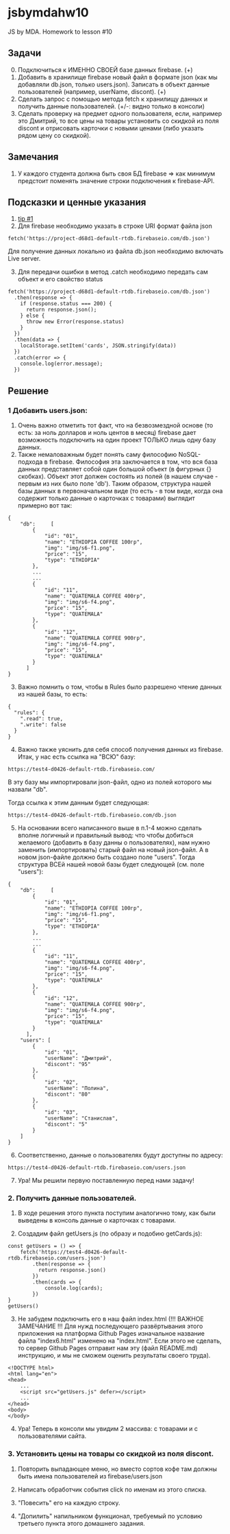 # jsbymdahw10
JS by MDA. Homework to lesson #10

## Задачи
0. Подключиться к ИМЕННО СВОЕЙ базе данных firebase. (+)
1. Добавить в хранилище firebase новый файл в формате json (как мы добавляли db.json, только users.json). Записать в объект данные пользователей (например, userName, discont). (+)
2. Сделать запрос с помощью метода fetch к хранилищу данных и получить данные пользователей. (+/-: видно только в консоли)
3. Сделать проверку на предмет одного пользователя, если, например это Дмитрий, то все цены на товары установить со скидкой из поля discont и отрисовать карточки с новыми ценами (либо указать рядом цену со скидкой).

## Замечания
1. У каждого студента должна быть своя БД firebase => как минимум предстоит поменять значение строки подключения к firebase-API.


## Подсказки и ценные указания
1. [tip #1](https://youtu.be/tKJZc8moRUQ)
2. Для firebase необходимо указать в строке URI формат файла json
```
fetch('https://project-d68d1-default-rtdb.firebaseio.com/db.json')
```
Для получение данных локально из файла db.json необходимо включать Live server.

3. Для передачи ошибки в метод .catch необходимо передать сам объект и его свойство status
```
fetch('https://project-d68d1-default-rtdb.firebaseio.com/db.json')
  .then(response => {
    if (response.status === 200) {
      return response.json();
    } else {
      throw new Error(response.status)
    }
  })
  .then(data => {
    localStorage.setItem('cards', JSON.stringify(data))
  })
  .catch(error => {
    console.log(error.message);
  })
```

## Решение
### 1 Добавить users.json:
1. Очень важно отметить тот факт, что на безвозмездной основе (то есть: за ноль долларов и ноль центов в месяц) firebase дает возможность подключить на один проект ТОЛЬКО лишь одну базу данных.
2. Также немаловажным будет понять саму философию NoSQL-подхода в firebase. Философия эта заключается в том, что вся база данных представляет собой один большой объект (в фигурных {} скобках). Объект этот должен состоять из полей (в нашем случае - первым из них было поле 'db'). Таким образом, структура нашей базы данных в первоначальном виде (то есть - в том виде, когда она содержит только данные о карточках с товарами) выглядит примерно вот так:
```
{
    "db":     [
        {
            "id": "01",
            "name": "ETHIOPIA COFFEE 100гр",
            "img": "img/s6-f1.png",
            "price": "15",
            "type": "ETHIOPIA"
        },
        ...
        ...
        {
            "id": "11",
            "name": "QUATEMALA COFFEE 400гр",
            "img": "img/s6-f4.png",
            "price": "15",
            "type": "QUATEMALA"
        },
        {
            "id": "12",
            "name": "QUATEMALA COFFEE 900гр",
            "img": "img/s6-f4.png",
            "price": "15",
            "type": "QUATEMALA"
        }
      ]
}
```
3. Важно помнить о том, чтобы в Rules было разрешено чтение данных из нашей базы, то есть:
```
{
  "rules": {
    ".read": true,
    ".write": false
  }
}
```
4. Важно также уяснить для себя способ получения данных из firebase. Итак, у нас есть ссылка на "ВСЮ" базу:
```
https://test4-d0426-default-rtdb.firebaseio.com/
```

В эту базу мы импортировали json-файл, одно из полей которого мы назвали "db".

Тогда ссылка к этим данным будет следующая:
```
https://test4-d0426-default-rtdb.firebaseio.com/db.json
```

5. На основании всего написанного выше в п.1-4 можно сделать вполне логичный и правильный вывод: что чтобы добиться желаемого (добавить в базу данны о пользователях), нам нужно заменить (импортировать) старый файл на новый json-файл. А в новом json-файле должно быть создано поле "users". Тогда структура ВСЕй нашей новой базы будет следующей (см. поле "users"):
```
{
    "db":     [
        {
            "id": "01",
            "name": "ETHIOPIA COFFEE 100гр",
            "img": "img/s6-f1.png",
            "price": "15",
            "type": "ETHIOPIA"
        },
        ...
        ...
        {
            "id": "11",
            "name": "QUATEMALA COFFEE 400гр",
            "img": "img/s6-f4.png",
            "price": "15",
            "type": "QUATEMALA"
        },
        {
            "id": "12",
            "name": "QUATEMALA COFFEE 900гр",
            "img": "img/s6-f4.png",
            "price": "15",
            "type": "QUATEMALA"
        }
      ],
    "users": [
        {
            "id": "01",
            "userName": "Дмитрий",
            "discont": "95"
        },
        {
            "id": "02",
            "userName": "Полина",
            "discont": "80"
        },
        {
            "id": "03",
            "userName": "Станислав",
            "discont": "5"
        }
    ]
}

```
6. Соответственно, данные о пользователях будут доступны по адресу:
```
https://test4-d0426-default-rtdb.firebaseio.com/users.json
```
7. Ура! Мы решили первую поставленную перед нами задачу!

### 2. Получить данные пользователей.

1. В ходе решения этого пункта поступим аналогично тому, как были выведены в консоль данные о карточках с товарами.

2. Создадим файл getUsers.js (по образу и подобию getCards.js):

```
const getUsers = () => {
    fetch('https://test4-d0426-default-rtdb.firebaseio.com/users.json')
        .then(response => {
          return response.json()
        })
        .then(cards => {
            console.log(cards);
        })
}
getUsers()
```

3. Не забудем подключить его в наш файл index.html (!!! ВАЖНОЕ ЗАМЕЧАНИЕ !!! Для нужд последующего развёртывания этого приложения на платформа Github Pages изначальное название файла "index6.html" изменено на "index.html". Если этого не сделать, то сервер Github Pages отправит нам эту (файл README.md) инструкцию, и мы не сможем оценить результаты своего труда).

```
<!DOCTYPE html>
<html lang="en">
<head>
    ...
    <script src="getUsers.js" defer></script>
    ...
</head>
<body>
</body>
```

4. Ура! Теперь в консоли мы увидим 2 массива: с товарами и с пользователями сайта.

### 3. Установить цены на товары со скидкой из поля discont.

1. Повторить выпадающее меню, но вместо сортов кофе там должны быть имена пользователей из firebase/users.json

2. Написать обработчик события click по именам из этого списка.

3. "Повесить" его на каждую строку.

4. "Допилить" напильником функционал, требуемый по условию третьего пункта этого домашнего задания.
